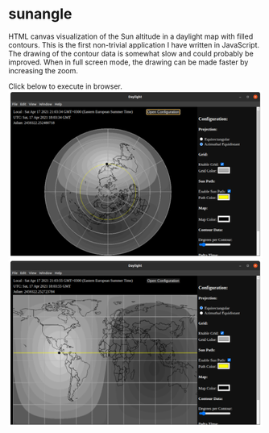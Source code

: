 # sunangle

HTML canvas visualization of the Sun altitude in a daylight map with 
filled contours. This is the first non-trivial application I have written in JavaScript.
The drawing of the contour data is somewhat slow and could probably be 
improved. When in full screen mode, the drawing can be made faster by 
increasing the zoom.

Click below to execute in browser.
[![Screenshot.](scrshot.png)](https://vsr83.github.io/sunangle/)
[![Screenshot.](scrshot2.png)](https://vsr83.github.io/sunangle/)
